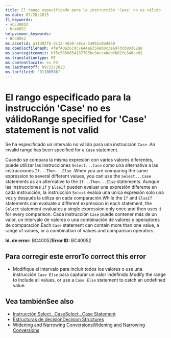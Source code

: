```yaml
---
title: El rango especificado para la instrucción 'Case' no es válido
ms.date: 07/20/2015
f1_keywords:
- vbc40052
- bc40052
helpviewer_keywords:
- BC40052
ms.assetid: a11d92f6-dc13-46a0-a8ca-5a962a0ed968
ms.openlocfilehash: 4fef40a36cdc7e44a6358eb0c3e697dcd80362a8
ms.sourcegitcommit: bf5c5850654187705bc94cc40ebfb62fe346ab02
ms.translationtype: MT
ms.contentlocale: es-ES
ms.lasthandoff: 09/23/2020
ms.locfileid: "91100586"
---
```

# <a name="range-specified-for-case-statement-is-not-valid"></a><span data-ttu-id="d6644-102">El rango especificado para la instrucción 'Case' no es válido</span><span class="sxs-lookup"><span data-stu-id="d6644-102">Range specified for 'Case' statement is not valid</span></span>

<span data-ttu-id="d6644-103">Se ha especificado un intervalo no válido para una instrucción `Case` .</span><span class="sxs-lookup"><span data-stu-id="d6644-103">An invalid range has been specified for a `Case` statement.</span></span>  
  
 <span data-ttu-id="d6644-104">Cuando se compara la misma expresión con varios valores diferentes, puede utilizar las instrucciones `Select...Case` como una alternativa a las instrucciones `If...Then...Else` .</span><span class="sxs-lookup"><span data-stu-id="d6644-104">When you are comparing the same expression to several different values, you can use the `Select...Case` statements as an alternative to the `If...Then...Else` statements.</span></span> <span data-ttu-id="d6644-105">Aunque las instrucciones `If` y `ElseIf` pueden evaluar una expresión diferente en cada instrucción, la instrucción `Select` evalúa una única expresión solo una vez y después la utiliza en cada comparación.</span><span class="sxs-lookup"><span data-stu-id="d6644-105">While the `If` and `ElseIf` statements can evaluate a different expression in each statement, the `Select` statement evaluates a single expression only once and then uses it for every comparison.</span></span> <span data-ttu-id="d6644-106">Cada instrucción `Case` puede contener más de un valor, un intervalo de valores o una combinación de valores y operadores de comparación.</span><span class="sxs-lookup"><span data-stu-id="d6644-106">Each `Case` statement can contain more than one value, a range of values, or a combination of values and comparison operators.</span></span>  
  
 <span data-ttu-id="d6644-107">**Id. de error:** BC40052</span><span class="sxs-lookup"><span data-stu-id="d6644-107">**Error ID:** BC40052</span></span>  
  
## <a name="to-correct-this-error"></a><span data-ttu-id="d6644-108">Para corregir este error</span><span class="sxs-lookup"><span data-stu-id="d6644-108">To correct this error</span></span>  
  
- <span data-ttu-id="d6644-109">Modifique el intervalo para incluir todos los valores o use una instrucción `Case Else` para capturar un valor indefinido.</span><span class="sxs-lookup"><span data-stu-id="d6644-109">Modify the range to include all values, or use a `Case Else` statement to catch an undefined value.</span></span>  
  
## <a name="see-also"></a><span data-ttu-id="d6644-110">Vea también</span><span class="sxs-lookup"><span data-stu-id="d6644-110">See also</span></span>

- [<span data-ttu-id="d6644-111">Instrucción Select...Case</span><span class="sxs-lookup"><span data-stu-id="d6644-111">Select...Case Statement</span></span>](../language-reference/statements/select-case-statement.md)
- [<span data-ttu-id="d6644-112">Estructuras de decisión</span><span class="sxs-lookup"><span data-stu-id="d6644-112">Decision Structures</span></span>](../programming-guide/language-features/control-flow/decision-structures.md)
- [<span data-ttu-id="d6644-113">Widening and Narrowing Conversions</span><span class="sxs-lookup"><span data-stu-id="d6644-113">Widening and Narrowing Conversions</span></span>](../programming-guide/language-features/data-types/widening-and-narrowing-conversions.md)
